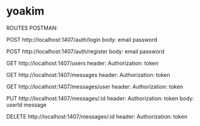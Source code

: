 # yoakim

ROUTES POSTMAN:

POST http://localhost:1407/auth/login
  body: email
        password
        
POST http://localhost:1407/auth/register
  body: email
        password

GET http://localhost:1407/users
  header: Authorization: token

GET http://localhost:1407/messages
  header: Authorization: token
  
GET http://localhost:1407/messages/user
  header: Authorization: token
  
PUT http://localhost:1407/messages/:id
  header: Authorization: token
  body: userId
        message
        
DELETE http://localhost:1407/messages/:id
  header: Authorization: token
  
